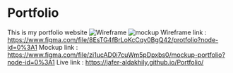 # Portfolio
This is my portfolio website
![Wireframe](https://user-images.githubusercontent.com/77952312/181925815-cc067ca6-bf4c-4a9c-bc31-930081028dda.PNG)
![mockup](https://user-images.githubusercontent.com/77952312/181925824-054befdf-212e-4829-a4ac-774ec82500a4.PNG)
Wireframe link : https://www.figma.com/file/8EsTG4fBrLoKcCqy0BgQ42/protfolio?node-id=0%3A1
Mockup link : https://www.figma.com/file/zi1ucAD0i7cuWm5pDpxbs0/mockup-portfolio?node-id=0%3A1
Live link : https://jafer-aldakhily.github.io/Portfolio/

